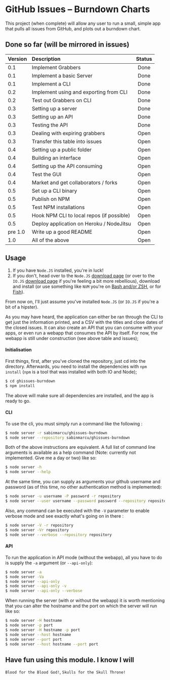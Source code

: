 # GitHub Issues – Burndown Charts

This project (when complete) will allow any user to run a small, simple app that pulls all issues from GitHub, and plots out a burndown chart.

## Done so far (will be mirrored in issues)

| Version | Description | Status |
|:---|:---|:---:|
| 0.1 | Implement Grabbers | Done |
| 0.1 | Implement a basic Server | Done |
| 0.1 | Implement a CLI | Done |
| 0.2 | Implement using and exporting from CLI | Done |
| 0.2 | Test out Grabbers on CLI | Done | 
| 0.3 | Setting up a server | Done |
| 0.3 | Setting up an API | Done | 
| 0.3 | Testing the API | Done | 
| 0.3 | Dealing with expiring grabbers | Open |
| 0.3 | Transfer this table into issues | Open |
| 0.4 | Setting up a public folder | Open |
| 0.4 | Building an interface | Open |
| 0.4 | Setting up the API consuming | Open |
| 0.4 | Test the GUI | Open | 
| 0.4 | Market and get collaborators / forks | Open |
| 0.5 | Set up a CLI binary | Open |
| 0.5 | Publish on NPM | Open | 
| 0.5 | Test NPM installations | Open |
| 0.5 | Hook NPM CLI to local repos (if possible) | Open | 
| 0.5 | Deploy application on Heroku / NodeJitsu | Open |
| pre 1.0 | Write up a good README | Open | 
| 1.0 | All of the above | Open |

## Usage 

1. If you have `Node.JS` installed, you're in luck! 
2. If you don't, head over to the `Node.JS` [download page](http://nodejs.org/download/) (or over to the `IO.JS` [download page](https://iojs.org/en/index.html) if you're feeling a bit more rebellious), download and install (or use something like `NVM` you're on [Bash and/or ZSH](https://github.com/creationix/nvm), or for [Fish](https://github.com/Alex7Kom/nvm-fish)).

From now on, I'll just assume you've installed `Node.JS` (or `IO.JS` if you're a bit of a hipster).

As you may have heard, the application can either be ran through the CLI to get just the information printed, and a CSV with the titles and close dates of the closed issues. It can also create an API that you can consume with your apps, or even run a webapp that consumes the API by itself. For now, the webapp is still under construction (see above table and issues);

#### Initialisation 

First things, first, after you've cloned the repository, just cd into the directory. Afterwards, you need to install the dependencies with `npm install` (`npm` is a tool that was installed with both IO and Node);

```bash
$ cd ghissues-burndown
$ npm install
```

The above will make sure all dependencies are installed, and the app is ready to go.

#### CLI

To use the cli, you must simply run a command like the following : 

```bash
$ node server -r sabinmarcu/ghissues-burndown
$ node server --repository sabinmarcu/ghissues-burndown
```

Both of the above instructions are equivalent. A full list of command line arguments is available as a help command (Note: currently not implemented. Give me a day or two) like so: 

```bash
$ node server -h
$ node server --help
```

At the same time, you can supply as arguments your github username and password (as of this time, no other authentication method is implemented): 

```bash
$ node server -u username -P password -r repository
$ node server --user username --password password --repository repository
```

Also, any command can be executed with the `-V` parameter to enable verbose mode and see exactly what's going on in there : 

```bash
$ node server -V -r repository
$ node server -Vr repository
$ node server --verbose --repository repository
```

#### API

To run the application in API mode (without the webapp), all you have to do is supply the `-a` argument (or `--api-only`): 

```bash
$ node server -a
$ node server -Va 
$ node server --api-only
$ node server --api-only -v
$ node server --api-only --verbose
```

When running the server (with or without the webapp) it is worth mentioning that you can alter the hostname and the port on which the server will run like so: 

```bash
$ node server -H hostname
$ node server -p port
$ node server -H hostname -p port
$ node server --host hostname
$ node server --port port
$ node server --host hostname --port port
```

## Have fun using this module. I know I will

`Blood for the Blood God!`, `Skulls for the Skull Throne!`
